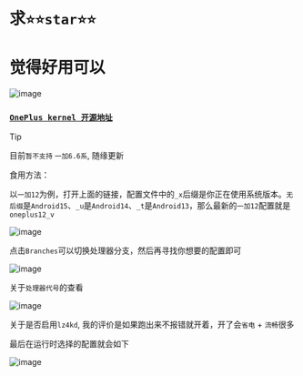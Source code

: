 # 求``⭐⭐star⭐⭐``

# 觉得好用可以

![image](https://github.com/user-attachments/assets/331a44ba-c666-4368-87d6-df55de482b58)

### [```OnePlus kernel 开源地址```](https://github.com/Xiaomichael/kernel_manifest)

> [!TIP]
> 
> 目前``暂不支持`` ``一加6.6系``, 随缘更新
> 
> 食用方法：
>
> 以``一加12``为例，打开上面的链接，配置文件中的``_x``后缀是你正在使用系统版本。``无后缀``是``Android15``、``_u``是``Android14``、``_t``是``Android13``，那么最新的``一加12``配置就是``oneplus12_v``
>
> ![image](https://github.com/user-attachments/assets/f159369e-7caf-42d9-80cb-b9dd5e52ad77)
>
> 点击``Branches``可以切换处理器分支，然后再寻找你想要的配置即可
>
> ![image](https://github.com/user-attachments/assets/58f31536-b88e-4613-9865-3e0574868928)
>
> 关于``处理器代号``的查看
>
> ![image](https://github.com/user-attachments/assets/fc217103-24ef-45fa-a7e1-f13cfd64f771)
>
> 关于是否启用``lz4kd``, 我的评价是如果跑出来不报错就开着，开了会``省电`` + ``流畅``很多
>
> 最后在运行时选择的配置就会如下
>
>![image](https://github.com/user-attachments/assets/acddcb85-cd80-4a6a-8b56-12abb7f7b83d)
